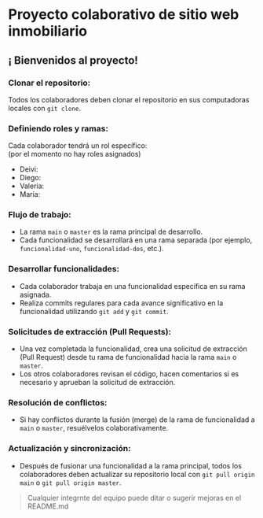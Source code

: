 # Proyecto colaborativo de sitio web inmobiliario
## ¡ Bienvenidos al proyecto!

### Clonar el repositorio:

Todos los colaboradores deben clonar el repositorio en sus computadoras locales con `git clone`.

### Definiendo roles y ramas:

Cada colaborador tendrá un rol específico: <br>
(por el momento no hay roles asignados)

- Deivi:
- Diego:
- Valeria:
- María:

### Flujo de trabajo:

- La rama `main` o `master` es la rama principal de desarrollo.
- Cada funcionalidad se desarrollará en una rama separada (por ejemplo, `funcionalidad-uno`, `funcionalidad-dos`, etc.).

### Desarrollar funcionalidades:

- Cada colaborador trabaja en una funcionalidad específica en su rama asignada.
- Realiza commits regulares para cada avance significativo en la funcionalidad utilizando `git add` y `git commit`.

### Solicitudes de extracción (Pull Requests):

- Una vez completada la funcionalidad, crea una solicitud de extracción (Pull Request) desde tu rama de funcionalidad hacia la rama `main` o `master`.
- Los otros colaboradores revisan el código, hacen comentarios si es necesario y aprueban la solicitud de extracción.

### Resolución de conflictos:

- Si hay conflictos durante la fusión (merge) de la rama de funcionalidad a `main` o `master`, resuélvelos colaborativamente.

### Actualización y sincronización:

- Después de fusionar una funcionalidad a la rama principal, todos los colaboradores deben actualizar su repositorio local con `git pull origin main` o `git pull origin master`.

> Cualquier integrnte del equipo puede ditar o sugerir mejoras en el README.md
